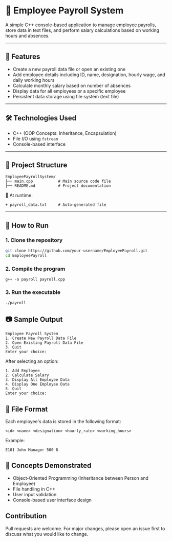 # 🧾 Employee Payroll System

A simple C++ console-based application to manage employee payrolls, store data in text files, and perform salary calculations based on working hours and absences.

---

## 📌 Features

- Create a new payroll data file or open an existing one
- Add employee details including ID, name, designation, hourly wage, and daily working hours
- Calculate monthly salary based on number of absences
- Display data for all employees or a specific employee
- Persistent data storage using file system (text file)

---

## 🛠️ Technologies Used

- C++ (OOP Concepts: Inheritance, Encapsulation)
- File I/O using `fstream`
- Console-based interface

---

## 📂 Project Structure
```
EmployeePayrollSystem/
├── main.cpp           # Main source code file
├── README.md          # Project documentation

```
📝 At runtime:
```
+ payroll_data.txt     # Auto-generated file 
```
---

## 🚀 How to Run

### 1. Clone the repository

```bash
git clone https://github.com/your-username/EmployeePayroll.git
cd EmployeePayroll
```
### 2. Compile the program
```
g++ -o payroll payroll.cpp
```
### 3. Run the executable
```
./payroll
```

## 📷 Sample Output

```
Employee Payroll System
1. Create New Payroll Data File
2. Open Existing Payroll Data File
3. Quit
Enter your choice:
```
After selecting an option:
```
1. Add Employee
2. Calculate Salary
3. Display All Employee Data
4. Display One Employee Data
5. Quit
Enter your choice:
```

## 📄 File Format
Each employee's data is stored in the following format:
```
<id> <name> <designation> <hourly_rate> <working_hours>
```
Example:
```
E101 John Manager 500 8
```

## 🧠 Concepts Demonstrated

- Object-Oriented Programming (Inheritance between Person and Employee)
- File handling in C++
- User input validation
- Console-based user interface design

## Contribution

Pull requests are welcome. For major changes, please open an issue first to discuss what you would like to change.
